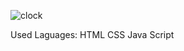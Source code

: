![clock](https://github.com/rishininawodi/Digital-Clock/assets/123630889/50d464cd-eabf-47bb-aa0a-f88823928758)




Used Laguages:
HTML
CSS
Java Script
